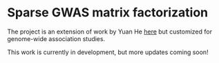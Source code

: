 # Sparse GWAS matrix factorization

The project is an extension of work by Yuan He [here](https://github.com/heyuan7676/ts_eQTLs) but customized for genome-wide association studies.

This work is currently in development, but more updates coming soon!

